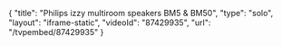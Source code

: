 {
    "title": "Philips izzy multiroom speakers BM5 & BM50",
    "type": "solo",
    "layout": "iframe-static",
    "videoId": "87429935",
    "url": "\/tvpembed\/87429935"
}
